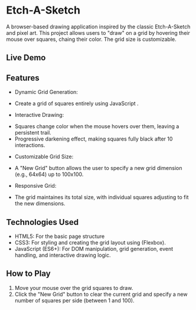 # Etch-A-Sketch

A browser-based drawing application inspired by the classic Etch-A-Sketch and pixel art. This project allows users to "draw" on a grid by hovering their mouse over squares, chaing their color. The grid size is customizable. 

## Live Demo



## Features 

* Dynamic Grid Generation:
- Create a grid of squares entirely using JavaScript .
* Interactive Drawing:
- Squares change color when the mouse hovers over them, leaving a persistent trail.
- Progressive darkening effect, making squares fully black after 10 interactions.
* Customizable Grid Size:
- A "New Grid" button allows the user to specify a new grid dimension (e.g., 64x64) up to 100x100.
* Responsive Grid:
- The grid maintaines its total size, with individual squares adjusting to fit the new dimensions.

## Technologies Used
- HTML5: For the basic page structure
- CSS3: For styling and creating the grid layout using (Flexbox).
- JavaScript (ES6+): For DOM manipulation, grid generation, event handling, and interactive drawing logic.

## How to Play
1. Move your mouse over the grid squares to draw.
2. Click the "New Grid" button to clear the current grid and specify a new number of squares per side (between 1 and 100).
